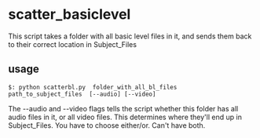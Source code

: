 # scatter_basiclevel


This script takes a folder with all basic level files in it, and sends them back to their correct location in
Subject_Files

## usage

```
$: python scatterbl.py  folder_with_all_bl_files  path_to_subject_files  [--audio] [--video]
```

The --audio and --video flags tells the script whether this folder has all audio files in it, or all video files.
This determines where they'll end up in Subject_Files. You have to choose either/or. Can't have both.


